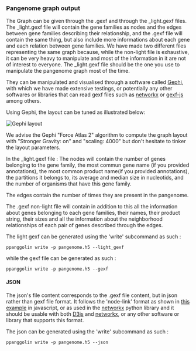 ### Pangenome graph output

The Graph can be given through the .gexf and through the _light.gexf files. The _light.gexf file will contain the gene families as nodes and the edges between gene families describing their relationship, and the .gexf file will contain the same thing, but also include more informations about each gene and each relation between gene families. 
We have made two different files representing the same graph because, while the non-light file is exhaustive, it can be very heavy to manipulate and most of the information in it are not of interest to everyone. The _light.gexf file should be the one you use to manipulate the pangenome graph most of the time.

They can be manipulated and visualised through a software called [Gephi](https://gephi.org/), with which we have made extensive testings, or potentially any other softwares or libraries that can read gexf files such as [networkx](https://networkx.github.io/documentation/stable/index.html) or [gexf-js](https://github.com/raphv/gexf-js) among others. 

Using Gephi, the layout can be tuned as illustrated below:

![Gephi layout](../../_static/gephi.gif)

We advise the Gephi "Force Atlas 2" algorithm to compute the graph layout with "Stronger Gravity: on" and "scaling: 4000" but don't hesitate to tinker the layout parameters.

In the _light.gexf file : 
The nodes will contain the number of genes belonging to the gene family, the most commun gene name (if you provided annotations), the most common product name(if you provided annotations), the partitions it belongs to, its average and median size in nucleotids, and the number of organisms that have this gene family.

The edges contain the number of times they are present in the pangenome.

The .gexf non-light file will contain in addition to this all the information about genes belonging to each gene families, their names, their product string, their sizes and all the information about the neighborhood relationships of each pair of genes described through the edges.

The light gexf can be generated using the 'write' subcommand as such : 

`ppanggolin write -p pangenome.h5 --light_gexf`

while the gexf file can be generated as such : 

`ppanggolin write -p pangenome.h5 --gexf`

#### JSON
The json's file content corresponds to the .gexf file content, but in json rather than gexf file format. It follows the 'node-link' format as shown in [this example](https://observablehq.com/@d3/force-directed-graph) in javascript, or as used in the [networkx](https://networkx.github.io/documentation/stable/reference/readwrite/json_graph.html) python library and it should be usable with both [D3js](https://d3js.org/) and [networkx](https://networkx.github.io/documentation/stable/index.html), or any other software or library that supports this format.

The json can be generated using the 'write' subcommand as such : 

`ppanggolin write -p pangenome.h5 --json`